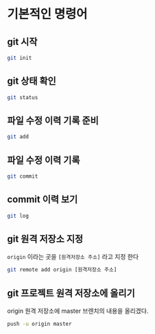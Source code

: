 # 기본적인 명령어

## git 시작
```bash
git init
```

## git 상태 확인
```bash
git status
```

## 파일 수정 이력 기록 준비
```bash
git add
```
## 파일 수정 이력 기록 
```bash
git commit
```

## commit 이력 보기
```bash
git log
```

## git 원격 저장소 지정
`origin` 이라는 곳을 `[원격저장소 주소]` 라고 지정 한다
```bash
git remote add origin [원격저장소 주소]
```

## git 프로젝트 원격 저장소에 올리기
origin 원격 저장소에 master 브렌치의 내용을 올리겠다.
```bash
push -u origin master
```
